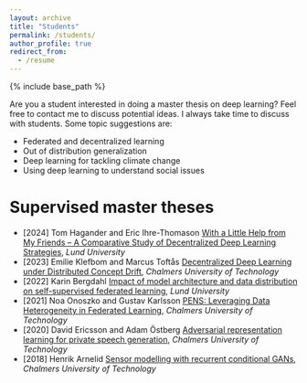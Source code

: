 ```yaml
---
layout: archive
title: "Students"
permalink: /students/
author_profile: true
redirect_from:
  - /resume
---
```


{% include base_path %}

Are you a student interested in doing a master thesis on deep learning? Feel free to contact me to discuss potential ideas. I always take time to discuss with students. Some topic suggestions are:

* Federated and decentralized learning
* Out of distribution generalization
* Deep learning for tackling climate change
* Using deep learning to understand social issues

Supervised master theses
======
- [2024] Tom Hagander and Eric Ihre-Thomason [With a Little Help from My Friends – A Comparative Study of Decentralized Deep Learning Strategies](https://lup.lub.lu.se/student-papers/search/publication/9159064), *Lund University*
- [2023] Emilie Klefbom and Marcus Toftås [Decentralized Deep Learning under Distributed Concept Drift](https://odr.chalmers.se/server/api/core/bitstreams/995d185c-f769-4ec7-994d-3d09d4f5bf5c/content), *Chalmers University of Technology*
- [2022] Karin Bergdahl [Impact of model architecture and data distribution on self-supervised federated learning](https://lup.lub.lu.se/luur/download?func=downloadFile&recordOId=9097019&fileOId=9097020), *Lund University*
- [2021] Noa Onoszko and Gustav Karlsson [PENS: Leveraging Data Heterogeneity in Federated Learning](https://odr.chalmers.se/bitstream/20.500.12380/302702/1/Master_thesis_Noa_Onozsko_och_Gustav%20Karlsson.pdf), *Chalmers University of Technology*
- [2020] David Ericsson and Adam Östberg [Adversarial representation learning for private speech generation](https://odr.chalmers.se/server/api/core/bitstreams/5850e83e-1e1a-4c62-ba29-96896364532c/content), *Chalmers University of Technology*
- [2018] Henrik Arnelid [Sensor modelling with recurrent conditional GANs](https://odr.chalmers.se/bitstream/20.500.12380/256175/1/256175.pdf), *Chalmers University of Technology*
